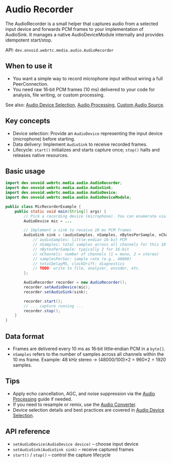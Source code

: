 # Audio Recorder

The AudioRecorder is a small helper that captures audio from a selected input device and forwards PCM frames to your implementation of AudioSink. It manages a native AudioDeviceModule internally and provides idempotent start/stop.

API: `dev.onvoid.webrtc.media.audio.AudioRecorder`

## When to use it
- You want a simple way to record microphone input without wiring a full PeerConnection.
- You need raw 16‑bit PCM frames (10 ms) delivered to your code for analysis, file writing, or custom processing.

See also: [Audio Device Selection](/guide/audio/audio-devices), [Audio Processing](/guide/audio/audio-processing), [Custom Audio Source](/guide/audio/custom-audio-source).

## Key concepts
- Device selection: Provide an `AudioDevice` representing the input device (microphone) before starting.
- Data delivery: Implement `AudioSink` to receive recorded frames.
- Lifecycle: `start()` initializes and starts capture once; `stop()` halts and releases native resources.

## Basic usage

```java
import dev.onvoid.webrtc.media.audio.AudioRecorder;
import dev.onvoid.webrtc.media.audio.AudioSink;
import dev.onvoid.webrtc.media.audio.AudioDevice;
import dev.onvoid.webrtc.media.audio.AudioDeviceModule;

public class MicRecorderExample {
    public static void main(String[] args) {
        // Pick a recording device (microphone). You can enumerate via MediaDevices.getAudioCaptureDevices()
        AudioDevice mic = ...

        // Implement a sink to receive 10 ms PCM frames
        AudioSink sink = (audioSamples, nSamples, nBytesPerSample, nChannels, samplesPerSec, totalDelayMS, clockDrift) -> {
            // audioSamples: little‑endian 16‑bit PCM
            // nSamples: total samples across all channels for this 10 ms frame
            // nBytesPerSample: typically 2 for 16‑bit
            // nChannels: number of channels (1 = mono, 2 = stereo)
            // samplesPerSec: sample rate (e.g., 48000)
            // totalDelayMS, clockDrift: diagnostics
            // TODO: write to file, analyzer, encoder, etc.
        };

        AudioRecorder recorder = new AudioRecorder();
        recorder.setAudioDevice(mic);
        recorder.setAudioSink(sink);

        recorder.start();
        // ... capture running ...
        recorder.stop();
    }
}
```

## Data format
- Frames are delivered every 10 ms as 16‑bit little‑endian PCM in a `byte[]`.
- `nSamples` refers to the number of samples across all channels within the 10 ms frame. Example: 48 kHz stereo → (48000/100)×2 = 960×2 = 1920 samples.

## Tips
- Apply echo cancellation, AGC, and noise suppression via the [Audio Processing](/guide/audio/audio-processing) guide if needed.
- If you need to resample or remix, use the [Audio Converter](/tools/audio/audio-converter).
- Device selection details and best practices are covered in [Audio Device Selection](/guide/audio/audio-devices).

## API reference
- `setAudioDevice(AudioDevice device)` – choose input device
- `setAudioSink(AudioSink sink)` – receive captured frames
- `start()` / `stop()` – control the capture lifecycle
